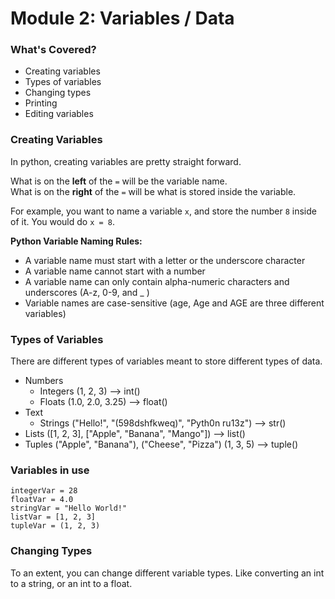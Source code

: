 # Module 2: Variables / Data
### What's Covered?
- Creating variables
- Types of variables
- Changing types
- Printing
- Editing variables

### Creating Variables
In python, creating variables are pretty straight forward.  
  
What is on the __left__ of the `=` will be the variable name.  
What is on the __right__ of the `=` will be what is stored inside the variable.

For example, you want to name a variable `x`, and store the number `8` inside of it. You would do `x = 8`.  

**Python Variable Naming Rules:**
- A variable name must start with a letter or the underscore character
- A variable name cannot start with a number
- A variable name can only contain alpha-numeric characters and underscores (A-z, 0-9, and _ )
- Variable names are case-sensitive (age, Age and AGE are three different variables)

### Types of Variables
There are different types of variables meant to store different types of data.
- Numbers
  - Integers (1, 2, 3) --> int()
  - Floats (1.0, 2.0, 3.25) --> float()
- Text
  - Strings ("Hello!", "(598dshfkweq)", "Pyth0n ru13z") --> str()
- Lists ([1, 2, 3], ["Apple", "Banana", "Mango"]) --> list()
- Tuples ("Apple", "Banana"), ("Cheese", "Pizza") (1, 3, 5) --> tuple()

### Variables in use
```
integerVar = 28
floatVar = 4.0
stringVar = "Hello World!"
listVar = [1, 2, 3]
tupleVar = (1, 2, 3)
```

### Changing Types
To an extent, you can change different variable types. Like converting an int to a string, or an int to a float. 
